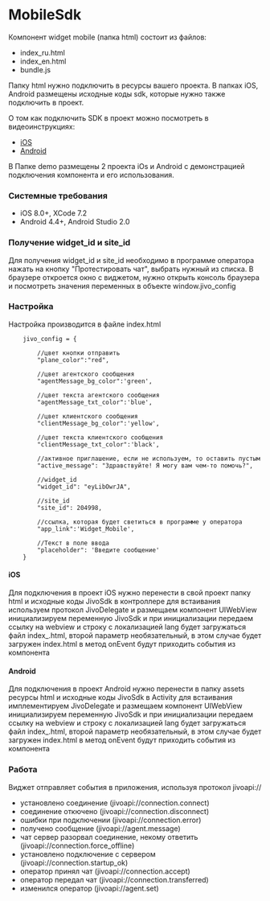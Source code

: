 # MobileSdk
Компонент widget mobile (папка html) состоит из файлов:
- index_ru.html
- index_en.html
- bundle.js

Папку html нужно подключить в ресурсы вашего проекта. В папках iOS, Android размещены исходные коды sdk, которые нужно также подключить в проект.

О том как подключить SDK в проект можно посмотреть в видеоинструкциях:
 - [iOS][iosmanual]
 - [Android][androidmanual]

 [iosmanual]: <https://www.youtube.com/watch?v=2M5BqDubp7g>
 [androidmanual]: <https://www.youtube.com/watch?v=X5AEWG83G0g>

В Папке demo размещены 2 проекта iOs и Android с демонстрацией подключения компонента и его использования.

### Системные требования
- iOS 8.0+, XCode 7.2
- Android 4.4+, Android Studio 2.0

### Получение widget_id и site_id
Для получения widget_id и site_id необходимо в программе оператора нажать на кнопку "Протестировать чат", выбрать нужный из списка.
В браузере откроется окно с виджетом, нужно открыть консоль браузера и посмотреть значения переменных в объекте window.jivo_config

### Настройка
Настройка производится в файле index.html

        jivo_config = {

            //цвет кнопки отправить
            "plane_color":"red",

            //цвет агентского сообщения
            "agentMessage_bg_color":'green',

            //цвет текста агентского сообщения
            "agentMessage_txt_color":'blue',

            //цвет клиентского сообщения
            "clientMessage_bg_color":'yellow',

            //цвет текста клиентского сообщения
            "clientMessage_txt_color":'black',

            //активное приглашение, если не используем, то оставить пустым
            "active_message": "Здравствуйте! Я могу вам чем-то помочь?",

            //widget_id
            "widget_id": "eyLibOwrJA",

            //site_id
            "site_id": 204998,

            //ссылка, которая будет светиться в программе у оператора
            "app_link":'Widget_Mobile',

            //Текст в поле ввода
            "placeholder": 'Введите сообщение'
        }

#### iOS
Для подключения в проект iOS нужно перенести в свой проект папку html и исходные коды JivoSdk в контроллере для встаивания используем протокол JivoDelegate и размещаем компонент UIWebView инициализируем переменную JivoSdk и при инициализации передаем ссылку на webview и строку с локализацией lang будет загружаться файл index_<lang>.html, второй параметр необязательный, в этом случае будет загружен index.html в метод onEvent будут приходить события из компонента

#### Android
Для подключения в проект Android нужно перенести в папку assets ресурсы html и исходные коды JivoSdk в Activity для встаивания имплементируем JivoDelegate и размещаем компонент UIWebView инициализируем переменную JivoSdk и при инициализации передаем ссылку на webview и строку с локализацией lang будет загружаться файл index_<lang>.html, второй параметр необязательный, в этом случае будет загружен index.html в метод onEvent будут приходить события из компонента

### Работа
Виджет отправляет события в приложения, используя протокол jivoapi://

- установлено соединение (jivoapi://connection.connect)
- соединение откючено (jivoapi://connection.disconnect)
- ошибки при подключении (jivoapi://connection.error)
- получено сообщение (jivoapi://agent.message)
- чат сервер разорвал соединение, некому ответить (jivoapi://connection.force_offline)
- установлено подключение с сервером (jivoapi://connection.startup_ok)
- оператор принял чат (jivoapi://connection.accept)
- оператор передал чат (jivoapi://connection.transferred)
- изменился оператор (jivoapi://agent.set)

